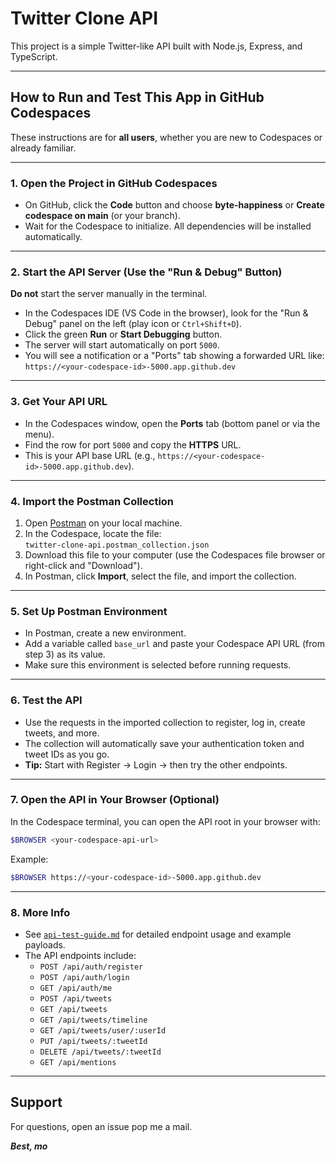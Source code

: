 # Twitter Clone API

This project is a simple Twitter-like API built with Node.js, Express, and TypeScript.

---

## How to Run and Test This App in GitHub Codespaces

These instructions are for **all users**, whether you are new to Codespaces or already familiar.

---

### 1. Open the Project in GitHub Codespaces

- On GitHub, click the **Code** button and choose **byte-happiness** or **Create codespace on main** (or your branch).
- Wait for the Codespace to initialize. All dependencies will be installed automatically.

---

### 2. Start the API Server (Use the "Run & Debug" Button)

**Do not** start the server manually in the terminal.

- In the Codespaces IDE (VS Code in the browser), look for the "Run & Debug" panel on the left (play icon or `Ctrl+Shift+D`).
- Click the green **Run** or **Start Debugging** button.
- The server will start automatically on port `5000`.
- You will see a notification or a "Ports" tab showing a forwarded URL like:  
  `https://<your-codespace-id>-5000.app.github.dev`

---

### 3. Get Your API URL

- In the Codespaces window, open the **Ports** tab (bottom panel or via the menu).
- Find the row for port `5000` and copy the **HTTPS** URL.
- This is your API base URL (e.g., `https://<your-codespace-id>-5000.app.github.dev`).

---

### 4. Import the Postman Collection

1. Open [Postman](https://www.postman.com/downloads/) on your local machine.
2. In the Codespace, locate the file:  
   `twitter-clone-api.postman_collection.json`
3. Download this file to your computer (use the Codespaces file browser or right-click and "Download").
4. In Postman, click **Import**, select the file, and import the collection.

---

### 5. Set Up Postman Environment

- In Postman, create a new environment.
- Add a variable called `base_url` and paste your Codespace API URL (from step 3) as its value.
- Make sure this environment is selected before running requests.

---

### 6. Test the API

- Use the requests in the imported collection to register, log in, create tweets, and more.
- The collection will automatically save your authentication token and tweet IDs as you go.
- **Tip:** Start with Register → Login → then try the other endpoints.

---

### 7. Open the API in Your Browser (Optional)

In the Codespace terminal, you can open the API root in your browser with:

```sh
$BROWSER <your-codespace-api-url>
```

Example:

```sh
$BROWSER https://<your-codespace-id>-5000.app.github.dev
```

---

### 8. More Info

- See [`api-test-guide.md`](api-test-guide.md) for detailed endpoint usage and example payloads.
- The API endpoints include:
  - `POST /api/auth/register`
  - `POST /api/auth/login`
  - `GET /api/auth/me`
  - `POST /api/tweets`
  - `GET /api/tweets`
  - `GET /api/tweets/timeline`
  - `GET /api/tweets/user/:userId`
  - `PUT /api/tweets/:tweetId`
  - `DELETE /api/tweets/:tweetId`
  - `GET /api/mentions`

---

## Support

For questions, open an issue pop me a mail. 

***Best,
  mo***
